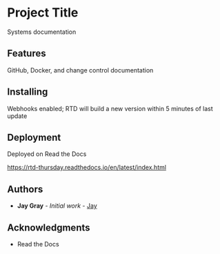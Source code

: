 # Project Title

Systems documentation

## Features

GitHub, Docker, and change control documentation

## Installing

Webhooks enabled; RTD will build a new version within 5 minutes of last update

## Deployment

Deployed on Read the Docs

https://rtd-thursday.readthedocs.io/en/latest/index.html

## Authors

* **Jay Gray** - *Initial work* - [Jay](https://github.com/jaygray0919)

## Acknowledgments

* Read the Docs
